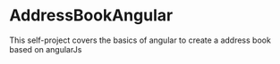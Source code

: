 # AddressBookAngular
This self-project covers the basics of angular to create a address book based on angularJs
